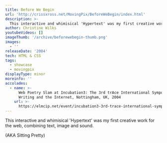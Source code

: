 ```yaml
---
title: Before We Begin
url: 'http://crissxross.net/MovingPix/BeforeWeBegin/index.html'
description: >-
  This interactive and whimisical 'Hypertext' was my first creative work for the web, combining text, image and sound. (AKA Sitting Pretty)
author: Christine Wilks
youtubeVideos: []
imageThumb: '/archive/beforewebegin-thumb.png'
images:
  - ''
releaseDate: '2004'
tech: HTML & CSS
tags:
  - showcase
  - movingpix
displayType: minor
moreinfo: ''
accolades:
  - name: >-
      Web Poetry Slam at Incubation3: The 3rd trAce International Symposium on
      Writing and the Internet, Nottingham, UK, 2004
    url: >-
      https://elmcip.net/event/incubation3-3rd-trace-international-symposium-writing-and-internet
---
```



This interactive and whimisical 'Hypertext' was my first creative work for the web, combining text, image and sound.

(AKA Sitting Pretty)
